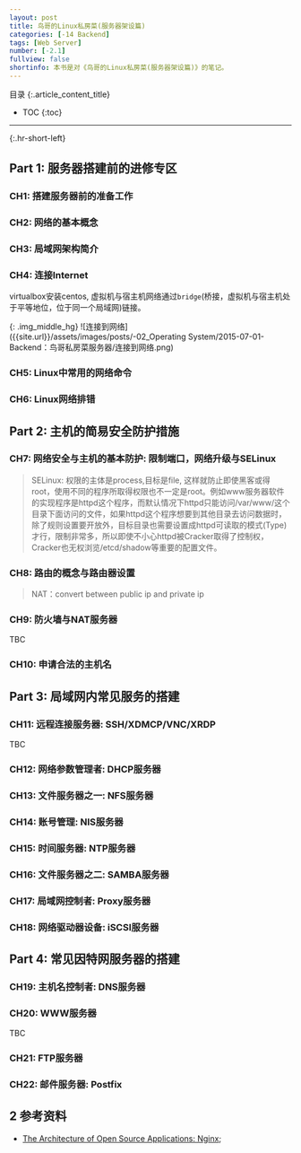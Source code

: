 ```yaml
---
layout: post
title: 鸟哥的Linux私房菜(服务器架设篇)
categories: [-14 Backend]
tags: [Web Server]
number: [-2.1]
fullview: false
shortinfo: 本书是对《鸟哥的Linux私房菜(服务器架设篇)》的笔记。
---
```

目录
{:.article_content_title}


* TOC
{:toc}

---
{:.hr-short-left}

## Part 1: 服务器搭建前的进修专区

### CH1: 搭建服务器前的准备工作

### CH2: 网络的基本概念

### CH3: 局域网架构简介

### CH4: 连接Internet

virtualbox安装centos, 虚拟机与宿主机网络通过`bridge`(桥接，虚拟机与宿主机处于平等地位，位于同一个局域网)链接。

{: .img_middle_hg}
![连接到网络]({{site.url}}/assets/images/posts/-02_Operating System/2015-07-01-Backend：鸟哥私房菜服务器/连接到网络.png)

### CH5: Linux中常用的网络命令

### CH6: Linux网络排错

## Part 2: 主机的简易安全防护措施

### CH7: 网络安全与主机的基本防护: 限制端口，网络升级与SELinux

> SELinux: 权限的主体是process,目标是file, 这样就防止即使黑客或得root，使用不同的程序所取得权限也不一定是root。例如www服务器软件的实现程序是httpd这个程序，而默认情况下httpd只能访问/var/www/这个目录下面访问的文件，如果httpd这个程序想要到其他目录去访问数据时，除了规则设置要开放外，目标目录也需要设置成httpd可读取的模式(Type)才行，限制非常多，所以即使不小心httpd被Cracker取得了控制权，Cracker也无权浏览/etcd/shadow等重要的配置文件。

### CH8: 路由的概念与路由器设置

> NAT：convert between public ip and private ip

### CH9: 防火墙与NAT服务器

TBC

### CH10: 申请合法的主机名

## Part 3: 局域网内常见服务的搭建

### CH11: 远程连接服务器: SSH/XDMCP/VNC/XRDP

TBC

### CH12: 网络参数管理者: DHCP服务器

### CH13: 文件服务器之一: NFS服务器

### CH14: 账号管理: NIS服务器

### CH15: 时间服务器: NTP服务器

### CH16: 文件服务器之二: SAMBA服务器

### CH17: 局域网控制者: Proxy服务器

### CH18: 网络驱动器设备: iSCSI服务器

## Part 4: 常见因特网服务器的搭建

### CH19: 主机名控制者: DNS服务器

### CH20: WWW服务器

TBC

### CH21: FTP服务器

### CH22: 邮件服务器: Postfix

## 2 参考资料 ##

- [The Architecture of Open Source Applications: Nginx](http://www.aosabook.org/en/nginx.html);


